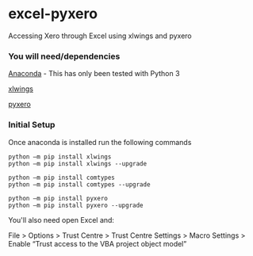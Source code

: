 # excel-pyxero
Accessing Xero through Excel using xlwings and pyxero


### You will need/dependencies

[Anaconda](https://www.continuum.io/downloads) - This has only been tested with Python 3

[xlwings](https://github.com/ZoomerAnalytics/xlwings)

[pyxero](https://github.com/freakboy3742/pyxero)

### Initial Setup
Once anaconda is installed run the following commands 
```
python –m pip install xlwings
python –m pip install xlwings --upgrade

python –m pip install comtypes
python –m pip install comtypes --upgrade

python –m pip install pyxero
python –m pip install pyxero --upgrade
```

You'll also need open Excel and:

File > Options > Trust Centre > Trust Centre Settings > Macro Settings > Enable “Trust access to the VBA project object model”
